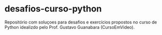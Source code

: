 # desafios-curso-python
Repositório com soluçoes para desafios e exercícios propostos no curso de Python idealizdo pelo Prof. Gustavo Guanabara (CursoEmVideo). 
